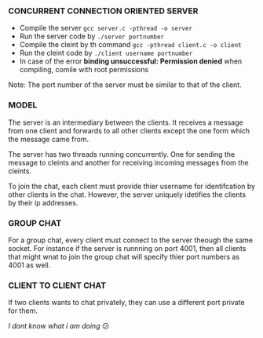 ### CONCURRENT CONNECTION ORIENTED SERVER
- Compile the server `gcc server.c -pthread -o server`
- Run the server code by  `./server portnumber`
- Compile the cleint by th command `gcc -pthread client.c -o client`
- Run the cleint code by `./client username portnumber`
- In case of the error **binding unsuccessful: Permission denied** when compiling, comile with root permissions

Note: The port number of the server must be similar to that of the client. 

### MODEL
The server is an intermediary between the clients. It receives a message from one client and forwards to all other clients except the one form which the message came from. 

The server has two threads running concurrently. One for sending the message to cleints and another for receiving incoming messages from the cleints.

To join the chat, each client must provide thier username for identifcation by other clients in the chat. However, the server uniquely idetifies the clients by their ip addresses.

### GROUP CHAT
For a group chat, every client must connect to the server theough the same socket. For instance if the server is runnning on port 4001, then all clients that might wnat to join the group chat will specify thier port numbers as 4001 as well.

### CLIENT TO CLIENT CHAT
If two clients wants to chat privately, they can use a different port private for them. 




*I dont know what i am doing* :confused: 

